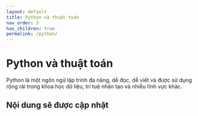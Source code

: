 ```yaml
---
layout: default
title: Python và thuật toán
nav_order: 3
has_children: true
permalink: /python/
---
```


# Python và thuật toán

Python là một ngôn ngữ lập trình đa năng, dễ đọc, dễ viết và được sử dụng rộng rãi trong khoa học dữ liệu, trí tuệ nhân tạo và nhiều lĩnh vực khác.

## Nội dung sẽ được cập nhật
